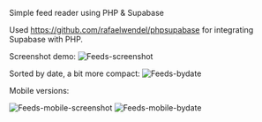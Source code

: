 Simple feed reader using PHP & Supabase

Used https://github.com/rafaelwendel/phpsupabase for integrating Supabase with PHP.

Screenshot demo: 
![Feeds-screenshot](https://github.com/ckdev88/db-feedreader/assets/136626228/58e011c8-f535-41f4-b36b-9340ef111fc0)

Sorted by date, a bit more compact:
![Feeds-bydate](https://github.com/ckdev88/feeds/assets/136626228/b75f8a73-c914-4847-95a4-c2095fd80e81)

Mobile versions: 

![Feeds-mobile-screenshot](https://github.com/ckdev88/feeds/assets/136626228/da116ee2-a9b4-40b3-bfd3-dd11030c2518)
![Feeds-mobile-bydate](https://github.com/ckdev88/feeds/assets/136626228/ff6135b8-5174-4d11-bfe8-575f38719108)
